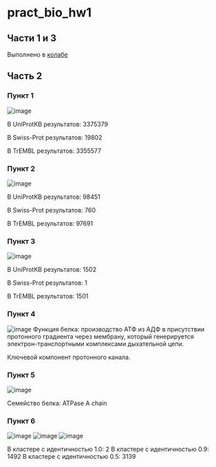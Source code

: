 # pract_bio_hw1
## Части 1 и 3
Выполнено в [колабе](https://colab.research.google.com/drive/1pHeExEI4ZjfKtn-MnCR7DQKL4xQSI8Ay?usp=sharing)
## Часть 2
### Пункт 1
![image](https://github.com/mrGnost/pract_bio_hw1/assets/61655850/8d50f790-4986-4903-8d2e-b7b2547e3937)

В UniProtKB результатов: 3375379

В Swiss-Prot результатов: 19802

В TrEMBL результатов: 3355577
### Пункт 2
![image](https://github.com/mrGnost/pract_bio_hw1/assets/61655850/ad8d28b2-05ed-4759-a9c8-377ccf58f823)

В UniProtKB результатов: 98451

В Swiss-Prot результатов: 760

В TrEMBL результатов: 97691
### Пункт 3
![image](https://github.com/mrGnost/pract_bio_hw1/assets/61655850/678bf2d0-56ce-452c-af7f-eb18e0396541)

В UniProtKB результатов: 1502

В Swiss-Prot результатов: 1

В TrEMBL результатов: 1501
### Пункт 4
![image](https://github.com/mrGnost/pract_bio_hw1/assets/61655850/c22d63da-eee5-4bb9-ad2b-ebf1ce76419d)
Функция белка: производство АТФ из АДФ в присутствии протонного градиента через мембрану, который генерируется электрон-транспортными комплексами дыхательной цепи.

Ключевой компонент протонного канала.
### Пункт 5
![image](https://github.com/mrGnost/pract_bio_hw1/assets/61655850/f81c36b3-8f33-4f40-abbe-55590785cc01)

Семейство белка: ATPase A chain
### Пункт 6
![image](https://github.com/mrGnost/pract_bio_hw1/assets/61655850/147ebf32-4791-4d75-a519-c94c80817120)
![image](https://github.com/mrGnost/pract_bio_hw1/assets/61655850/7f0dc251-da87-4e69-9627-142e2b208faa)
![image](https://github.com/mrGnost/pract_bio_hw1/assets/61655850/b4bf9177-2380-48a1-ae64-2cb41e80be74)

В кластере с идентичностью 1.0: 2
В кластере с идентичностью 0.9: 1492
В кластере с идентичностью 0.5: 3139
